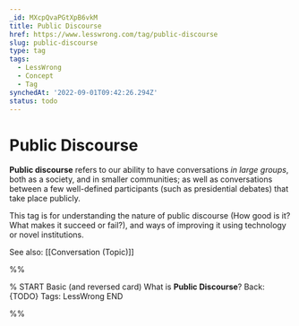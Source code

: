 ```yaml
---
_id: MXcpQvaPGtXpB6vkM
title: Public Discourse
href: https://www.lesswrong.com/tag/public-discourse
slug: public-discourse
type: tag
tags:
  - LessWrong
  - Concept
  - Tag
synchedAt: '2022-09-01T09:42:26.294Z'
status: todo
---
```


# Public Discourse

**Public discourse** refers to our ability to have conversations *in large groups*, both as a society, and in smaller communities; as well as conversations between a few well-defined participants (such as presidential debates) that take place publicly. 

This tag is for understanding the nature of public discourse (How good is it? What makes it succeed or fail?), and ways of improving it using technology or novel institutions. 

See also: [[Conversation (Topic)]]


%%

% START
Basic (and reversed card)
What is **Public Discourse**?
Back: {TODO}
Tags: LessWrong
END
<!--ID: 1663156979204-->


%%
	
